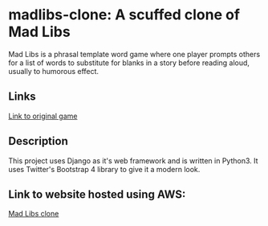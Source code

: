 # madlibs-clone: A scuffed clone of Mad Libs
Mad Libs is a phrasal template word game where one player prompts others for a list of words to substitute for blanks in a story before reading aloud, usually to humorous effect.

## Links
[Link to original game](http://www.madlibs.com)

## Description
This project uses Django as it's web framework and is written in Python3. It uses Twitter's Bootstrap 4 library to give it a modern look.

## Link to website hosted using AWS:
[Mad Libs clone](http://ec2-15-207-47-65.ap-south-1.compute.amazonaws.com:8080/)
